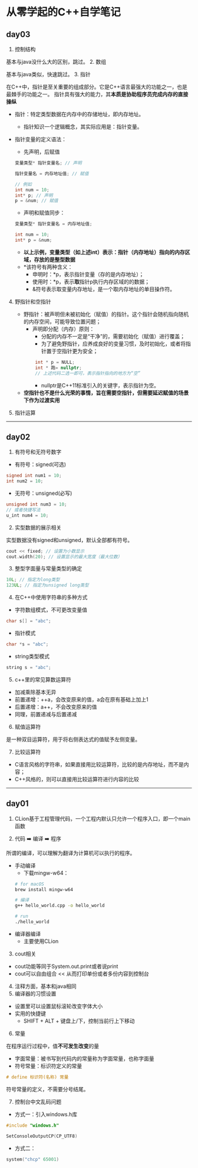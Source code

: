 # 从零学起的C++自学笔记

## day03
1. 控制结构

基本与java没什么大的区别，跳过。
2. 数组

基本与java类似，快速跳过。
3. 指针

在C++中，指针是至关重要的组成部分。它是C++语言最强大的功能之一，也是最棘手的功能之一。
指针具有强大的能力，其**本质是协助程序员完成内存的直接操纵**
- 指针：特定类型数据在内存中的存储地址，即内存地址。
  - 指针知识一个逻辑概念，其实际应用是：指针变量。
- 指针变量的定义语法：
  - 先声明，后赋值
  ```c++
  变量类型* 指针变量名; // 声明
  
  指针变量名 = 内存地址值; // 赋值
  
  // 例如
  int num = 10;
  int* p; // 声明
  p = &num; // 赋值
  ```
  
  - 声明和赋值同步：
  ```c++
  变量类型* 指针变量名 = 内存地址值;
  
  int num = 10;
  int* p = &num;
  ```
  - **以上示例，变量类型（如上述int）表示：指针（内存地址）指向的内存区域，存放的是整型数据** 
  - *该符号有两种含义：
    - 申明时：*p，表示指针变量（存的是内存地址）；
    - 使用时：*p，表示**取**指针p执行内存区域的的数据；
    - &符号表示取变量内存地址，是一个取内存地址的单目操作符。
 
4. 野指针和空指针
   - 野指针：被声明但未被初始化（赋值）的指针。这个指针会随机指向随机的内存空间，可能导致位置问题；
     - 声明即分配（内存）原则：
       - 分配的内存不一定是“干净”的，需要初始化（赋值）进行覆盖；
       - 为了避免野指针，应养成良好的变量习惯，及时初始化，或者将指针置于空指针更为安全；
       ```c++
        int * p = NULL;
        int * 跑= nullptr;
        // 上述代码二选一即可，表示指针指向的地方为“空” 
       ```
        - nullptr是C++11标准引入的关键字，表示指针为空。
    - **空指针也不是什么光荣的事情，旨在需要空指针，但需要延迟赋值的场景下作为过渡实用**

5. 指针运算

---
## day02
1. 有符号和无符号数字

- 有符号：signed(可选)
```c++
signed int num1 = 10;
int num2 = 10;
```
- 无符号：unsigned(必写)
```c++
unsigned int num3 = 10;
// 或者快捷写法
u_int num4 = 10;
```

2. 实型数据的展示相关

实型数据没有signed和unsigned，默认全部都有符号。
```c++
cout << fixed; // 设置为小数显示
cout.width(20); // 设置显示的最大宽度（最大位数）
```

3. 整型字面量与常量类型的确定
```c++
10L; // 指定为long类型
123UL; // 指定为unsigned long类型
```

4. 在C++中使用字符串的多种方式
- 字符数组模式，不可更改变量值
```c++
char s[] = "abc";
```
- 指针模式
```c++
char *s = "abc";
```
- string类型模式
```c++
string s = "abc";
```
5. c++里的常见算数运算符
- 加减乘除基本无异
- 前置递增：++a，会改变原来的值，a会在原有基础上加上1
- 后置递增：a++，不会改变原来的值
- 同理，前置递减与后置递减

6. 赋值运算符

是一种双目运算符，用于将右侧表达式的值赋予左侧变量。

7. 比较运算符
- C语言风格的字符串，如果直接用比较运算符，比较的是内存地址，而不是内容；
- C++风格的，则可以直接用比较运算符进行内容的比较


---
## day01
1. CLion基于工程管理代码，一个工程内默认只允许一个程序入口，即一个main函数

2. 代码 ➡️ 编译 ➡️ 程序
 
所谓的编译，可以理解为翻译为计算机可以执行的程序。

- 手动编译
  - 下载mingw-w64：
  ```zsh
  # for macOS
  brew install mingw-w64
  
  # 编译
  g++ hello_world.cpp -o hello_world
  
  # run
  ./hello_world
  ```
- 编译器编译
  - 主要使用CLion

3. cout相关
- cout功能等同于System.out.print或者说print
- cout可以自由组合 << 从而打印单份或者多份内容到控制台

4. 注释方面，基本和java相同
5. 编译器的习惯设置
- 设置里可以设置鼠标滚轮改变字体大小
- 实用的快捷键
  - SHIFT + ALT + 键盘上/下，控制当前行上下移动

6. 常量

在程序运行过程中，值**不可发生改变**的量
- 字面常量：被书写到代码内的常量称为字面常量，也称字面量
- 符号常量：标识符定义的常量
```c++
# define 标识符(名称) 常量
```
符号常量的定义，不需要分号结尾。

7. 控制台中文乱码问题
- 方式一：引入windows.h库
```c++
#include "windows.h"

SetConsoleOutputCP(CP_UTF8)
```
- 方式二：
```c++
system("chcp" 65001)
```


   